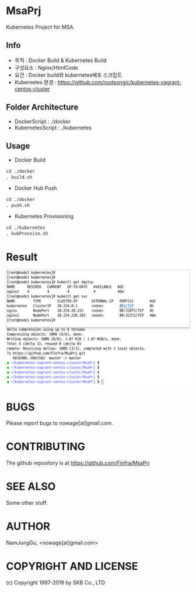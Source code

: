 # MsaPrj
Kubernetes Project for MSA.

## Info
- 목적 : Docker Build & Kubernetes Build
- 구성요소 : Nginx/HtmlCode
- 요건 : Docker build와 kubernetes배포 스크립트
- Kubernetes 환경 : https://github.com/rootsongjc/kubernetes-vagrant-centos-cluster

## Folder Architecture
* DockerScript : ./docker
* KubernetesScript : ./kubernetes

## Usage
* Docker Build
```
cd ./docker
. build.sh
``` 

* Docker Hub Push
```
cd ./docker
. push.sh
```

* Kubernetes Provisioning
```
cd ./kubernetes
. kubProvsion.sh
```
# Result
![result](img/result.png)

# BUGS

Please report bugs to nowage[at]gmail.com.

# CONTRIBUTING

The github repository is at https://github.com/Finfra/MsaPrj

# SEE ALSO

Some other stuff.

# AUTHOR

NamJungGu, <nowage[at]gmail.com>

# COPYRIGHT AND LICENSE

(c) Copyright 1997-2019 by SKB Co., LTD


















